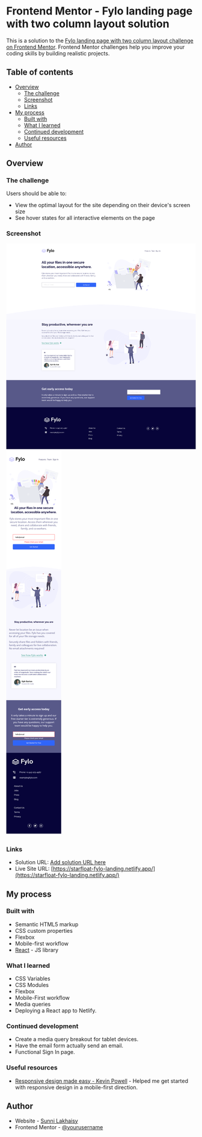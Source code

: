 # Frontend Mentor - Fylo landing page with two column layout solution

This is a solution to the [Fylo landing page with two column layout challenge on Frontend Mentor](https://www.frontendmentor.io/challenges/fylo-landing-page-with-two-column-layout-5ca5ef041e82137ec91a50f5). Frontend Mentor challenges help you improve your coding skills by building realistic projects.

## Table of contents

- [Overview](#overview)
  - [The challenge](#the-challenge)
  - [Screenshot](#screenshot)
  - [Links](#links)
- [My process](#my-process)
  - [Built with](#built-with)
  - [What I learned](#what-i-learned)
  - [Continued development](#continued-development)
  - [Useful resources](#useful-resources)
- [Author](#author)

## Overview

### The challenge

Users should be able to:

- View the optimal layout for the site depending on their device's screen size
- See hover states for all interactive elements on the page

### Screenshot

![](./screenshots/desktop.png)
![](./screenshots/mobile.png)

### Links

- Solution URL: [Add solution URL here](https://your-solution-url.com)
- Live Site URL: [https://starfloat-fylo-landing.netlify.app/](https://starfloat-fylo-landing.netlify.app/)

## My process

### Built with

- Semantic HTML5 markup
- CSS custom properties
- Flexbox
- Mobile-first workflow
- [React](https://reactjs.org/) - JS library

### What I learned

- CSS Variables
- CSS Modules
- Flexbox
- Mobile-First workflow
- Media queries
- Deploying a React app to Netlify.

### Continued development

- Create a media query breakout for tablet devices.
- Have the email form actually send an email.
- Functional Sign In page.

### Useful resources

- [Responsive design made easy - Kevin Powell](https://www.youtube.com/watch?v=bn-DQCifeQQ) - Helped me get started with responsive design in a mobile-first direction.

## Author

- Website - [Sunni Lakhaisy](https://www.your-site.com)
- Frontend Mentor - [@yourusername](https://www.frontendmentor.io/profile/Starfloat)
<!-- - Twitter - [@yourusername](https://www.twitter.com/yourusername) -->
